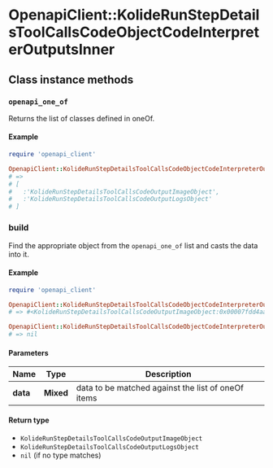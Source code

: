 # OpenapiClient::KolideRunStepDetailsToolCallsCodeObjectCodeInterpreterOutputsInner

## Class instance methods

### `openapi_one_of`

Returns the list of classes defined in oneOf.

#### Example

```ruby
require 'openapi_client'

OpenapiClient::KolideRunStepDetailsToolCallsCodeObjectCodeInterpreterOutputsInner.openapi_one_of
# =>
# [
#   :'KolideRunStepDetailsToolCallsCodeOutputImageObject',
#   :'KolideRunStepDetailsToolCallsCodeOutputLogsObject'
# ]
```

### build

Find the appropriate object from the `openapi_one_of` list and casts the data into it.

#### Example

```ruby
require 'openapi_client'

OpenapiClient::KolideRunStepDetailsToolCallsCodeObjectCodeInterpreterOutputsInner.build(data)
# => #<KolideRunStepDetailsToolCallsCodeOutputImageObject:0x00007fdd4aab02a0>

OpenapiClient::KolideRunStepDetailsToolCallsCodeObjectCodeInterpreterOutputsInner.build(data_that_doesnt_match)
# => nil
```

#### Parameters

| Name | Type | Description |
| ---- | ---- | ----------- |
| **data** | **Mixed** | data to be matched against the list of oneOf items |

#### Return type

- `KolideRunStepDetailsToolCallsCodeOutputImageObject`
- `KolideRunStepDetailsToolCallsCodeOutputLogsObject`
- `nil` (if no type matches)


